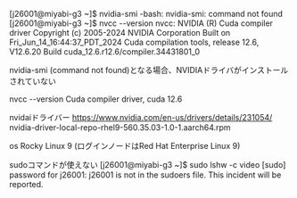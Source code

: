 

[j26001@miyabi-g3 ~]$ nvidia-smi
-bash: nvidia-smi: command not found
[j26001@miyabi-g3 ~]$ nvcc --version
nvcc: NVIDIA (R) Cuda compiler driver
Copyright (c) 2005-2024 NVIDIA Corporation
Built on Fri_Jun_14_16:44:37_PDT_2024
Cuda compilation tools, release 12.6, V12.6.20
Build cuda_12.6.r12.6/compiler.34431801_0



nvidia-smi
(command not found)となる場合、NVIDIAドライバがインストールされていない

nvcc --version
Cuda compiler driver, cuda 12.6


nvidaiドライバー
https://www.nvidia.com/en-us/drivers/details/231054/
nvidia-driver-local-repo-rhel9-560.35.03-1.0-1.aarch64.rpm


os
Rocky Linux 9 (ログインノードはRed Hat Enterprise Linux 9)

sudoコマンドが使えない
[j26001@miyabi-g3 ~]$ sudo lshw -c video
[sudo] password for j26001:
j26001 is not in the sudoers file.  This incident will be reported.


